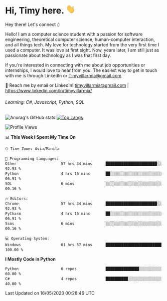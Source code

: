 <h1> Hi, Timy here. <img src="./assets/wave.gif" width="30px" height="30px"></h1> 


   Hey there! Let's connect :)
   
   Hello! I am a computer science student with a passion for software engineering, theoretical computer science, human-computer interaction, and all things tech. My love for technology started from the very first time I used a computer. It was love at first sight. Now, years later, I am still just as passionate about technology as I was that first day. 

If you're interested in connecting with me about job opportunities or internships, I would love to hear from you. The easiest way to get in touch with me is through LinkedIn or Timyvillarmia@gmail.com.

💬 Reach me by email or LinkedIn! timyvillarmia@gmail.com | https://www.linkedin.com/in/timyvillarmia/

###### Learning: C#, Javascript, Python, SQL

![Anurag's GitHub stats](https://github-readme-stats.vercel.app/api?username=TimyVillarmia&show_icons=true&theme=transparent)
[![Top Langs](https://github-readme-stats.vercel.app/api/top-langs?username=TimyVillarmia&show_icons=true&locale=en&layout=compact)](https://github.com/anuraghazra/github-readme-stats)

<!--START_SECTION:waka-->
![Profile Views](http://img.shields.io/badge/Profile%20Views-147-blue)

📊 **This Week I Spent My Time On** 

```text
🕑︎ Time Zone: Asia/Manila

💬 Programming Languages: 
Other                    57 hrs 34 mins      ███████████████████████░░   92.93 % 
Python                   4 hrs 16 mins       ██░░░░░░░░░░░░░░░░░░░░░░░   06.91 % 
SQL                      6 mins              ░░░░░░░░░░░░░░░░░░░░░░░░░   00.16 % 

🔥 Editors: 
Chrome                   57 hrs 34 mins      ███████████████████████░░   92.93 % 
PyCharm                  4 hrs 16 mins       ██░░░░░░░░░░░░░░░░░░░░░░░   06.91 % 
Ssms                     6 mins              ░░░░░░░░░░░░░░░░░░░░░░░░░   00.16 % 

💻 Operating System: 
Windows                  61 hrs 57 mins      █████████████████████████   100.00 % 
```

**I Mostly Code in Python** 

```text
Python                   6 repos             ███████████████░░░░░░░░░░   60.00 % 
C#                       4 repos             ██████████░░░░░░░░░░░░░░░   40.00 % 
```




 Last Updated on 16/05/2023 00:28:46 UTC
<!--END_SECTION:waka--> 




                                                                                                           
                                                               
                                                                                                     

